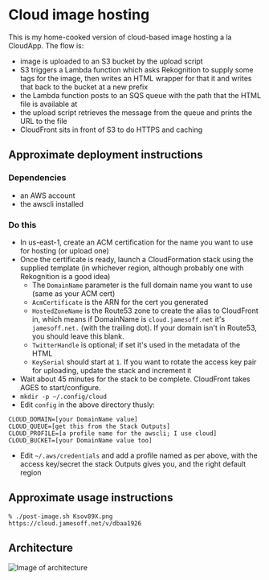 # Cloud image hosting

This is my home-cooked version of cloud-based image hosting a la CloudApp. The flow is:

* image is uploaded to an S3 bucket by the upload script
* S3 triggers a Lambda function which asks Rekognition to supply some tags for the image, then writes an HTML wrapper for that it and writes that back to the bucket at a new prefix
* the Lambda function posts to an SQS queue with the path that the HTML file is available at
* the upload script retrieves the message from the queue and prints the URL to the file
* CloudFront sits in front of S3 to do HTTPS and caching

## Approximate deployment instructions

### Dependencies

* an AWS account
* the awscli installed

### Do this

* In us-east-1, create an ACM certification for the name you want to use for hosting (or upload one)
* Once the certificate is ready, launch a CloudFormation stack using the supplied template (in whichever region, although probably one with Rekognition is a good idea)
	* The `DomainName` parameter is the full domain name you want to use (same as your ACM cert)
	* `AcmCertificate` is the ARN for the cert you generated
	* `HostedZoneName` is the Route53 zone to create the alias to CloudFront in, which means if DomainName is `cloud.jamesoff.net` it's `jamesoff.net.` (with the trailing dot). If your domain isn't in Route53, you should leave this blank.
	* `TwitterHandle` is optional; if set it's used in the metadata of the HTML
	* `KeySerial` should start at `1`. If you want to rotate the access key pair for uploading, update the stack and increment it
* Wait about 45 minutes for the stack to be complete. CloudFront takes AGES to start/configure.
* `mkdir -p ~/.config/cloud`
* Edit `config` in the above directory thusly:

```
CLOUD_DOMAIN=[your DomainName value]
CLOUD_QUEUE=[get this from the Stack Outputs]
CLOUD_PROFILE=[a profile name for the awscli; I use cloud]
CLOUD_BUCKET=[your DomainName value too]
```

* Edit `~/.aws/credentials` and add a profile named as per above, with the access key/secret the stack Outputs gives you, and the right default region
 
## Approximate usage instructions

```
% ./post-image.sh Ksov89X.png
https://cloud.jamesoff.net/v/dbaa1926
```

## Architecture

![Image of architecture](https://raw.githubusercontent.com/jamesoff/cloud/master/gh-assets/aws.png)

